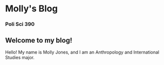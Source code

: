 # Molly's Blog
### Poli Sci 390

## Welcome to my blog!
Hello! My name is Molly Jones, and I am an Anthropology and International Studies major.
